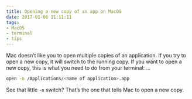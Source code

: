 ```yaml
---
title: Opening a new copy of an app on MacOS
date: 2017-01-06 11:11:11
tags:
- MacOS
- terminal
- tips
---
```


Mac doesn’t like you to open multiple copies of an application. If you try to open a new copy, it will switch to the running copy. If you want to open a new copy, this is what you need to do from your terminal: ...

<!--more-->

```bash
open -n /Applications/<name of application>.app
```

See that little `-n` switch? That’s the one that tells Mac to open a new copy.